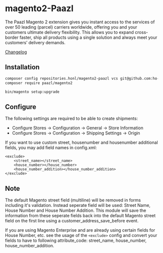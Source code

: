 # magento2-Paazl
The Paazl Magento 2 extension gives you instant access to the services of over 50 leading (parcel) carriers worldwide, offering you and your customers ultimate delivery flexibility. This allows you to expand cross-border faster, ship all products using a single solution and always meet your customers’ delivery demands.

[Changelog](CHANGELOG.md)

## Installation

```BASH
composer config repositories.honl/magento2-paazl vcs git@github.com:ho-nl/magento2-Paazl.git
composer require paazl/magento2

bin/magento setup:upgrade
```

## Configure
The following settings are required to be able to create shipments:

- Configure Stores -> Configuration -> General -> Store Information
- Configure Stores -> Configuration -> Shipping Settings -> Origin

If you want to use custom street, housenumber and housenumber additional fields, you 
may add field names in config.xml:
```
<exclude>
	<street_name></street_name>
	<house_number></house_number>
	<house_number_addition></house_number_addition>
</exclude>
   ```
   
## Note
The default Magento street field (multiline) will be removed in forms including it's validation. Instead seperate field will be used: Street Name, House Number and House Number Addition.
This module will save the information from these seperate fields back into the default Magento street field on the first line using a customer_address_save_before event.

If you are using Magento Enterprise and are already using certain fields for House Number, etc. see the usage of the `<exclude>` config and convert your fields to have to following attribute_code: street_name, house_number, house_number_addition.
